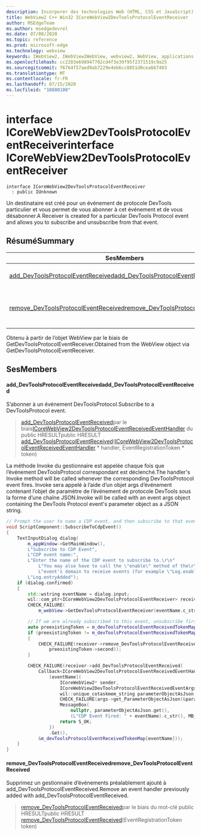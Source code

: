 ```yaml
---
description: Incorporer des technologies Web (HTML, CSS et JavaScript) dans vos applications natives avec le contrôle Microsoft Edge WebView2
title: WebView2 C++ Win32 ICoreWebView2DevToolsProtocolEventReceiver
author: MSEdgeTeam
ms.author: msedgedevrel
ms.date: 07/08/2020
ms.topic: reference
ms.prod: microsoft-edge
ms.technology: webview
keywords: IWebView2, IWebView2WebView, webview2, WebView, applications Win32, Win32, Edge, ICoreWebView2, ICoreWebView2Controller, contrôle de navigateur, html Edge, ICoreWebView2DevToolsProtocolEventReceiver
ms.openlocfilehash: cc2203e698947702cd4f3e39f95f2371519c9a25
ms.sourcegitcommit: f6764f57aed9ab7229e4eb6cc8851d0cea667403
ms.translationtype: MT
ms.contentlocale: fr-FR
ms.lasthandoff: 07/15/2020
ms.locfileid: "10880100"
---
```

# <span data-ttu-id="7155e-104">interface ICoreWebView2DevToolsProtocolEventReceiver</span><span class="sxs-lookup"><span data-stu-id="7155e-104">interface ICoreWebView2DevToolsProtocolEventReceiver</span></span> 

```
interface ICoreWebView2DevToolsProtocolEventReceiver
  : public IUnknown
```

<span data-ttu-id="7155e-105">Un destinataire est créé pour un événement de protocole DevTools particulier et vous permet de vous abonner à cet événement et de vous désabonner.</span><span class="sxs-lookup"><span data-stu-id="7155e-105">A Receiver is created for a particular DevTools Protocol event and allows you to subscribe and unsubscribe from that event.</span></span>

## <span data-ttu-id="7155e-106">Résumé</span><span class="sxs-lookup"><span data-stu-id="7155e-106">Summary</span></span>

 <span data-ttu-id="7155e-107">Ses</span><span class="sxs-lookup"><span data-stu-id="7155e-107">Members</span></span>                        | <span data-ttu-id="7155e-108">Descriptions</span><span class="sxs-lookup"><span data-stu-id="7155e-108">Descriptions</span></span>
--------------------------------|---------------------------------------------
[<span data-ttu-id="7155e-109">add_DevToolsProtocolEventReceived</span><span class="sxs-lookup"><span data-stu-id="7155e-109">add_DevToolsProtocolEventReceived</span></span>](#add_devtoolsprotocoleventreceived) | <span data-ttu-id="7155e-110">S’abonner à un événement DevToolsProtocol.</span><span class="sxs-lookup"><span data-stu-id="7155e-110">Subscribe to a DevToolsProtocol event.</span></span>
[<span data-ttu-id="7155e-111">remove_DevToolsProtocolEventReceived</span><span class="sxs-lookup"><span data-stu-id="7155e-111">remove_DevToolsProtocolEventReceived</span></span>](#remove_devtoolsprotocoleventreceived) | <span data-ttu-id="7155e-112">Supprimez un gestionnaire d’événements préalablement ajouté à add_DevToolsProtocolEventReceived.</span><span class="sxs-lookup"><span data-stu-id="7155e-112">Remove an event handler previously added with add_DevToolsProtocolEventReceived.</span></span>

<span data-ttu-id="7155e-113">Obtenu à partir de l’objet WebView par le biais de GetDevToolsProtocolEventReceiver.</span><span class="sxs-lookup"><span data-stu-id="7155e-113">Obtained from the WebView object via GetDevToolsProtocolEventReceiver.</span></span>

## <span data-ttu-id="7155e-114">Ses</span><span class="sxs-lookup"><span data-stu-id="7155e-114">Members</span></span>

#### <span data-ttu-id="7155e-115">add_DevToolsProtocolEventReceived</span><span class="sxs-lookup"><span data-stu-id="7155e-115">add_DevToolsProtocolEventReceived</span></span> 

<span data-ttu-id="7155e-116">S’abonner à un événement DevToolsProtocol.</span><span class="sxs-lookup"><span data-stu-id="7155e-116">Subscribe to a DevToolsProtocol event.</span></span>

> <span data-ttu-id="7155e-117">[add_DevToolsProtocolEventReceived](#add_devtoolsprotocoleventreceived)par le biais[ICoreWebView2DevToolsProtocolEventReceivedEventHandler](icorewebview2devtoolsprotocoleventreceivedeventhandler.md) du public HRESULT</span><span class="sxs-lookup"><span data-stu-id="7155e-117">public HRESULT [add_DevToolsProtocolEventReceived](#add_devtoolsprotocoleventreceived)([ICoreWebView2DevToolsProtocolEventReceivedEventHandler](icorewebview2devtoolsprotocoleventreceivedeventhandler.md) \* handler, EventRegistrationToken \* token)</span></span>

<span data-ttu-id="7155e-118">La méthode Invoke du gestionnaire est appelée chaque fois que l’événement DevToolsProtocol correspondant est déclenché.</span><span class="sxs-lookup"><span data-stu-id="7155e-118">The handler's Invoke method will be called whenever the corresponding DevToolsProtocol event fires.</span></span> <span data-ttu-id="7155e-119">Invoke sera appelé à l’aide d’un objet args d’événement contenant l’objet de paramètre de l’événement de protocole DevTools sous la forme d’une chaîne JSON.</span><span class="sxs-lookup"><span data-stu-id="7155e-119">Invoke will be called with an event args object containing the DevTools Protocol event's parameter object as a JSON string.</span></span>

```cpp
// Prompt the user to name a CDP event, and then subscribe to that event.
void ScriptComponent::SubscribeToCdpEvent()
{
    TextInputDialog dialog(
        m_appWindow->GetMainWindow(),
        L"Subscribe to CDP Event",
        L"CDP event name:",
        L"Enter the name of the CDP event to subscribe to.\r\n"
            L"You may also have to call the \"enable\" method of the\r\n"
            L"event's domain to receive events (for example \"Log.enable\").\r\n",
        L"Log.entryAdded");
    if (dialog.confirmed)
    {
        std::wstring eventName = dialog.input;
        wil::com_ptr<ICoreWebView2DevToolsProtocolEventReceiver> receiver;
        CHECK_FAILURE(
            m_webView->GetDevToolsProtocolEventReceiver(eventName.c_str(), &receiver));

        // If we are already subscribed to this event, unsubscribe first.
        auto preexistingToken = m_devToolsProtocolEventReceivedTokenMap.find(eventName);
        if (preexistingToken != m_devToolsProtocolEventReceivedTokenMap.end())
        {
            CHECK_FAILURE(receiver->remove_DevToolsProtocolEventReceived(
                preexistingToken->second));
        }

        CHECK_FAILURE(receiver->add_DevToolsProtocolEventReceived(
            Callback<ICoreWebView2DevToolsProtocolEventReceivedEventHandler>(
                [eventName](
                    ICoreWebView2* sender,
                    ICoreWebView2DevToolsProtocolEventReceivedEventArgs* args) -> HRESULT {
                    wil::unique_cotaskmem_string parameterObjectAsJson;
                    CHECK_FAILURE(args->get_ParameterObjectAsJson(&parameterObjectAsJson));
                    MessageBox(
                        nullptr, parameterObjectAsJson.get(),
                        (L"CDP Event Fired: " + eventName).c_str(), MB_OK);
                    return S_OK;
                })
                .Get(),
            &m_devToolsProtocolEventReceivedTokenMap[eventName]));
    }
}
```

#### <span data-ttu-id="7155e-120">remove_DevToolsProtocolEventReceived</span><span class="sxs-lookup"><span data-stu-id="7155e-120">remove_DevToolsProtocolEventReceived</span></span> 

<span data-ttu-id="7155e-121">Supprimez un gestionnaire d’événements préalablement ajouté à add_DevToolsProtocolEventReceived.</span><span class="sxs-lookup"><span data-stu-id="7155e-121">Remove an event handler previously added with add_DevToolsProtocolEventReceived.</span></span>

> <span data-ttu-id="7155e-122">[remove_DevToolsProtocolEventReceived](#remove_devtoolsprotocoleventreceived)par le biais du mot-clé public HRESULT</span><span class="sxs-lookup"><span data-stu-id="7155e-122">public HRESULT [remove_DevToolsProtocolEventReceived](#remove_devtoolsprotocoleventreceived)(EventRegistrationToken token)</span></span>

